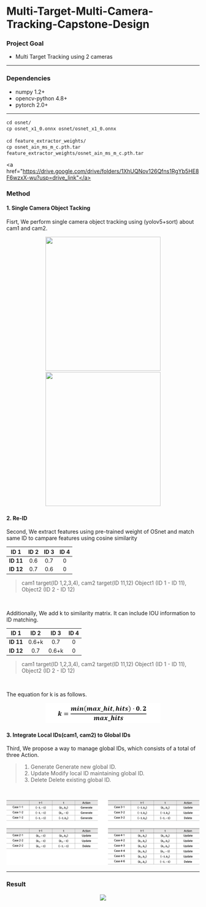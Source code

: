 # Multi-Target-Multi-Camera-Tracking-Capstone-Design

### Project Goal
- Multi Target Tracking using 2 cameras
--------------

### Dependencies
- numpy 1.2+
- opencv-python 4.8+
- pytorch 2.0+
--------------
~~~
cd osnet/
cp osnet_x1_0.onnx osnet/osnet_x1_0.onnx

cd feature_extractor_weights/
cp osnet_ain_ms_m_c.pth.tar feature_extractor_weights/osnet_ain_ms_m_c.pth.tar

~~~
<a href="https://drive.google.com/drive/folders/1XhUQNov126Qfns1RgYb5HE8F6wzxX-wu?usp=drive_link"</a>
  
### Method
#### 1. Single Camera Object Tacking
Fisrt, We perform single camera object tracking using (yolov5+sort) about cam1 and cam2. <br>
<p align="center">
  <img src="./results/plate detection.jpg" width="300" height="350"/>
  <img src="./results/plate detection.jpg" width="300" height="350"/>
</p>

#### 2. Re-ID
Second, We extract features using pre-trained weight of OSnet and match same ID to campare features using cosine similarity <br>

|ID 1|ID 2|ID 3|ID 4|
|---|:---:|:---:|:---:|
|**ID 11**|0.6|0.7|0|0|
|**ID 12**|0.7|0.6|0|0|

> cam1 target(ID 1,2,3,4), cam2 target(ID 11,12)
> Object1 (ID 1 - ID 11), Object2 (ID 2 - ID 12)
<br>

Additionally, We add k to similarity matrix. It can include IOU information to ID matching. <br>

|ID 1|ID 2|ID 3|ID 4|
|---|:---:|:---:|:---:|
|**ID 11**|0.6+k|0.7|0|0|
|**ID 12**|0.7|0.6+k|0|0|

> cam1 target(ID 1,2,3,4), cam2 target(ID 11,12)
> Object1 (ID 1 - ID 11), Object2 (ID 2 - ID 12)
<br>

The equation for k is as follows. <br>

<p align="center">
  <img src="./images/equation.png" width="300"/>
</p>

#### 3. Integrate Local IDs(cam1, cam2) to Global IDs
Third, We propose a way to manage global IDs, which consists of a total of three Action.
> 1. Generate
> Generate new global ID.
> 2. Update
> Modify local ID maintaining global ID.
> 3. Delete
> Delete existing global ID.
<br>

<p align="center">
  <img src="./images/action1.png" width="900"/>
</p>

--------------
### Result

<p align="center">
  <img src="./images/result.gif" width="300"/>
</p>
